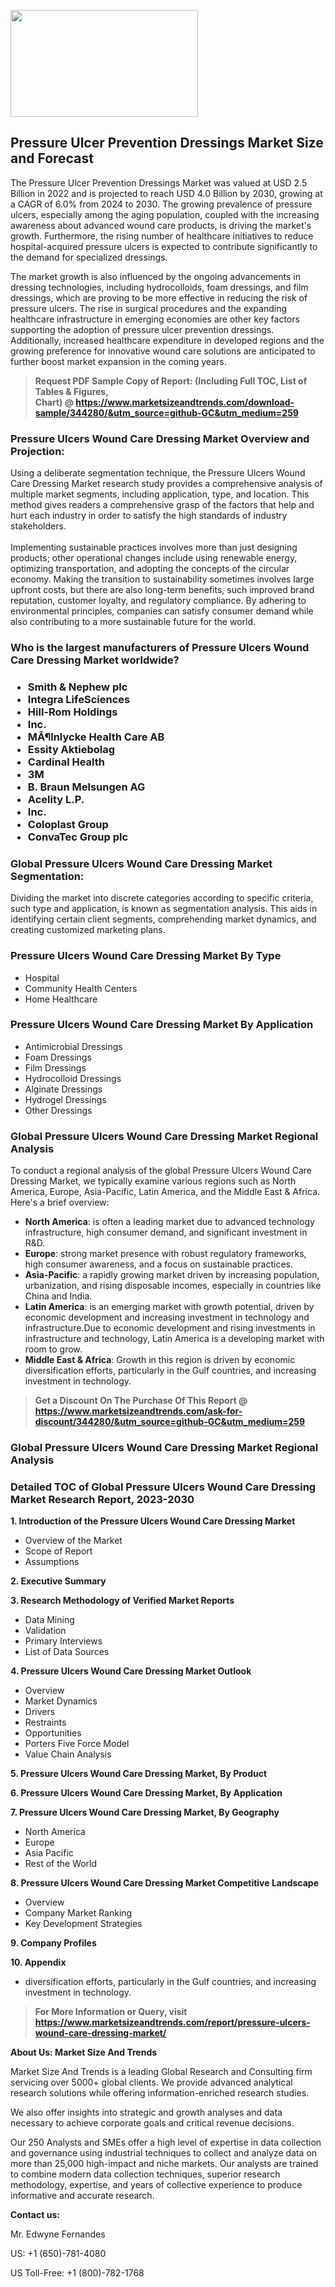 <p><img class="alignnone size-medium wp-image-20088" src="https://ffe5etoiles.com/wp-content/uploads/2024/12/MST1-300x171.png" alt="" width="300" height="171" /></p><h2>Pressure Ulcer Prevention Dressings Market Size and Forecast</h2><p>The Pressure Ulcer Prevention Dressings Market was valued at USD 2.5 Billion in 2022 and is projected to reach USD 4.0 Billion by 2030, growing at a CAGR of 6.0% from 2024 to 2030. The growing prevalence of pressure ulcers, especially among the aging population, coupled with the increasing awareness about advanced wound care products, is driving the market's growth. Furthermore, the rising number of healthcare initiatives to reduce hospital-acquired pressure ulcers is expected to contribute significantly to the demand for specialized dressings.</p><p>The market growth is also influenced by the ongoing advancements in dressing technologies, including hydrocolloids, foam dressings, and film dressings, which are proving to be more effective in reducing the risk of pressure ulcers. The rise in surgical procedures and the expanding healthcare infrastructure in emerging economies are other key factors supporting the adoption of pressure ulcer prevention dressings. Additionally, increased healthcare expenditure in developed regions and the growing preference for innovative wound care solutions are anticipated to further boost market expansion in the coming years.</p></p><blockquote id="" class=""><strong>Request PDF Sample Copy of Report: (Including Full TOC, List of Tables &amp; Figures, Chart)&nbsp;@&nbsp;<strong><a href="https://www.marketsizeandtrends.com/download-sample/344280/&utm_source=github-GC&utm_medium=259" target="_blank">https://www.marketsizeandtrends.com/download-sample/344280/&utm_source=github-GC&utm_medium=259</a></strong></strong></blockquote><h3 id="" class="">Pressure Ulcers Wound Care Dressing Market&nbsp;Overview and Projection:</h3><p id="" class="">Using a deliberate segmentation technique, the Pressure Ulcers Wound Care Dressing Market research study provides a comprehensive analysis of multiple market segments, including application, type, and location. This method gives readers a comprehensive grasp of the factors that help and hurt each industry in order to satisfy the high standards of industry stakeholders. <br /> <br />Implementing sustainable practices involves more than just designing products; other operational changes include using renewable energy, optimizing transportation, and adopting the concepts of the circular economy. Making the transition to sustainability sometimes involves large upfront costs, but there are also long-term benefits, such improved brand reputation, customer loyalty, and regulatory compliance. By adhering to environmental principles, companies can satisfy consumer demand while also contributing to a more sustainable future for the world.</p><h3 id="" class="">Who is the largest manufacturers of&nbsp;Pressure Ulcers Wound Care Dressing Market worldwide?</h3><h3 class=""><p><ul><li>Smith & Nephew plc </li><li> Integra LifeSciences </li><li> Hill-Rom Holdings </li><li> Inc. </li><li> MÃ¶lnlycke Health Care AB </li><li> Essity Aktiebolag </li><li> Cardinal Health </li><li> 3M </li><li> B. Braun Melsungen AG </li><li> Acelity L.P. </li><li> Inc. </li><li> Coloplast Group </li><li> ConvaTec Group plc</li></ul></p></h3><h3 id="" class="">Global&nbsp;Pressure Ulcers Wound Care Dressing Market Segmentation:</h3><p id="" class="">Dividing the market into discrete categories according to specific criteria, such type and application, is known as segmentation analysis. This aids in identifying certain client segments, comprehending market dynamics, and creating customized marketing plans.</p><h3 id="" class="">Pressure Ulcers Wound Care Dressing Market&nbsp;By Type</h3><p><p><ul><li>Hospital</li><li> Community Health Centers</li><li> Home Healthcare</p></li></ul></p></p><h3 id="" class="">Pressure Ulcers Wound Care Dressing Market&nbsp;By Application</h3><p class=""><p><ul><li>Antimicrobial Dressings</li><li> Foam Dressings</li><li> Film Dressings</li><li> Hydrocolloid Dressings</li><li> Alginate Dressings</li><li> Hydrogel Dressings</li><li> Other Dressings</li></ul></p></p><h3 id="" class="">Global Pressure Ulcers Wound Care Dressing Market Regional Analysis</h3><p id="" class="">To conduct a regional analysis of the global Pressure Ulcers Wound Care Dressing Market, we typically examine various regions such as North America, Europe, Asia-Pacific, Latin America, and the Middle East &amp; Africa. Here's a brief overview:</p><ul><li><strong>North America</strong>: is often a leading market due to advanced technology infrastructure, high consumer demand, and significant investment in R&amp;D.</li><li><strong>Europe</strong>: strong market presence with robust regulatory frameworks, high consumer awareness, and a focus on sustainable practices.</li><li><strong>Asia-Pacific</strong>: a rapidly growing market driven by increasing population, urbanization, and rising disposable incomes, especially in countries like China and India.</li><li><strong>Latin America</strong>: is an emerging market with growth potential, driven by economic development and increasing investment in technology and infrastructure.Due to economic development and rising investments in infrastructure and technology, Latin America is a developing market with room to grow.</li><li><strong>Middle East &amp; Africa</strong>: Growth in this region is driven by economic diversification efforts, particularly in the Gulf countries, and increasing investment in technology.</li></ul><blockquote id="" class=""><strong>Get a Discount On The Purchase Of This Report @ <strong><a href="https://www.marketsizeandtrends.com/ask-for-discount/344280/&utm_source=github-GC&utm_medium=259" target="_blank">https://www.marketsizeandtrends.com/ask-for-discount/344280/&utm_source=github-GC&utm_medium=259</a></strong></strong></blockquote><h3 id="" class="">Global Pressure Ulcers Wound Care Dressing Market Regional Analysis</h3><h3 id="" class="">Detailed TOC of Global Pressure Ulcers Wound Care Dressing Market Research Report, 2023-2030</h3><p id="" class=""><strong>1. Introduction of the Pressure Ulcers Wound Care Dressing Market</strong></p><ul><li>Overview of the Market</li><li>Scope of Report</li><li>Assumptions</li></ul><p id="" class=""><strong>2. Executive Summary</strong></p><p id="" class=""><strong>3. Research Methodology of Verified Market Reports</strong></p><ul><li>Data Mining</li><li>Validation</li><li>Primary Interviews</li><li>List of Data Sources</li></ul><p id="" class=""><strong>4. Pressure Ulcers Wound Care Dressing Market Outlook</strong></p><ul><li>Overview</li><li>Market Dynamics</li><li>Drivers</li><li>Restraints</li><li>Opportunities</li><li>Porters Five Force Model</li><li>Value Chain Analysis</li></ul><p id="" class=""><strong>5. Pressure Ulcers Wound Care Dressing Market, By Product</strong></p><p id="" class=""><strong>6. Pressure Ulcers Wound Care Dressing Market, By Application</strong></p><p id="" class=""><strong>7. Pressure Ulcers Wound Care Dressing Market, By Geography</strong></p><ul><li>North America</li><li>Europe</li><li>Asia Pacific</li><li>Rest of the World</li></ul><p id="" class=""><strong>8. Pressure Ulcers Wound Care Dressing Market Competitive Landscape</strong></p><ul><li>Overview</li><li>Company Market Ranking</li><li>Key Development Strategies</li></ul><p id="" class=""><strong>9. Company Profiles</strong></p><p id="" class=""><strong>10. Appendix</strong></p><ul><li>diversification efforts, particularly in the Gulf countries, and increasing investment in technology.</li></ul><blockquote id="" class=""><strong>For More Information or Query, visit <strong><strong><a href="https://www.marketsizeandtrends.com/report/pressure-ulcers-wound-care-dressing-market/" target="_blank">https://www.marketsizeandtrends.com/report/pressure-ulcers-wound-care-dressing-market/</a></strong></strong></strong></blockquote><p id="" class=""><strong>About Us: Market Size And Trends</strong></p><p id="" class="">Market Size And Trends is a leading Global Research and Consulting firm servicing over 5000+ global clients. We provide advanced analytical research solutions while offering information-enriched research studies.</p><p id="" class="">We also offer insights into strategic and growth analyses and data necessary to achieve corporate goals and critical revenue decisions.</p><p id="" class="">Our 250 Analysts and SMEs offer a high level of expertise in data collection and governance using industrial techniques to collect and analyze data on more than 25,000 high-impact and niche markets. Our analysts are trained to combine modern data collection techniques, superior research methodology, expertise, and years of collective experience to produce informative and accurate research.</p><p id="" class=""><strong>Contact us:</strong></p><p id="" class="">Mr. Edwyne Fernandes</p><p id="" class="">US: +1 (650)-781-4080</p><p id="" class="">US Toll-Free: +1 (800)-782-1768</p>
